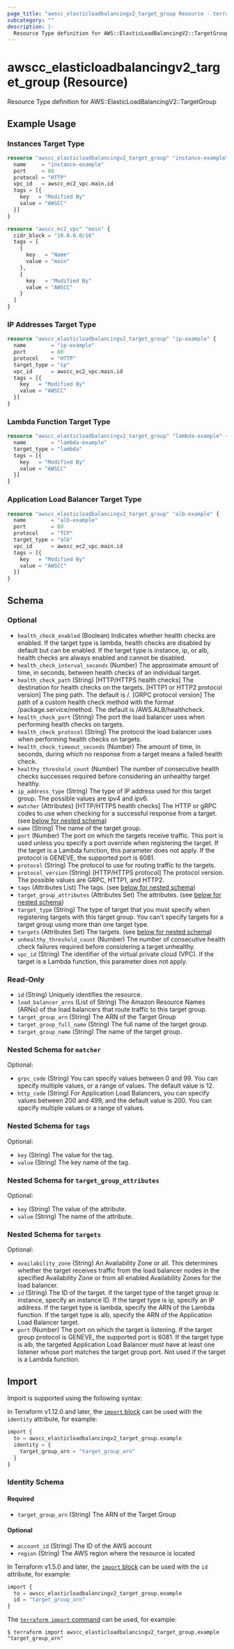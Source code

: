 ```yaml
---
page_title: "awscc_elasticloadbalancingv2_target_group Resource - terraform-provider-awscc"
subcategory: ""
description: |-
  Resource Type definition for AWS::ElasticLoadBalancingV2::TargetGroup
---
```


# awscc_elasticloadbalancingv2_target_group (Resource)

Resource Type definition for AWS::ElasticLoadBalancingV2::TargetGroup

## Example Usage

### Instances Target Type
```terraform
resource "awscc_elasticloadbalancingv2_target_group" "instance-example" {
  name     = "instance-example"
  port     = 80
  protocol = "HTTP"
  vpc_id   = awscc_ec2_vpc.main.id
  tags = [{
    key   = "Modified By"
    value = "AWSCC"
  }]
}

resource "awscc_ec2_vpc" "main" {
  cidr_block = "10.0.0.0/16"
  tags = [
    {
      key   = "Name"
      value = "main"
    },
    {
      key   = "Modified By"
      value = "AWSCC"
    }
  ]
}
```

### IP Addresses Target Type
```terraform
resource "awscc_elasticloadbalancingv2_target_group" "ip-example" {
  name        = "ip-example"
  port        = 80
  protocol    = "HTTP"
  target_type = "ip"
  vpc_id      = awscc_ec2_vpc.main.id
  tags = [{
    key   = "Modified By"
    value = "AWSCC"
  }]
}
```

### Lambda Function Target Type
```terraform
resource "awscc_elasticloadbalancingv2_target_group" "lambda-example" {
  name        = "lambda-example"
  target_type = "lambda"
  tags = [{
    key   = "Modified By"
    value = "AWSCC"
  }]
}
```

### Application Load Balancer Target Type
```terraform
resource "awscc_elasticloadbalancingv2_target_group" "alb-example" {
  name        = "alb-example"
  port        = 80
  protocol    = "TCP"
  target_type = "alb"
  vpc_id      = awscc_ec2_vpc.main.id
  tags = [{
    key   = "Modified By"
    value = "AWSCC"
  }]
}
```

<!-- schema generated by tfplugindocs -->
## Schema

### Optional

- `health_check_enabled` (Boolean) Indicates whether health checks are enabled. If the target type is lambda, health checks are disabled by default but can be enabled. If the target type is instance, ip, or alb, health checks are always enabled and cannot be disabled.
- `health_check_interval_seconds` (Number) The approximate amount of time, in seconds, between health checks of an individual target.
- `health_check_path` (String) [HTTP/HTTPS health checks] The destination for health checks on the targets. [HTTP1 or HTTP2 protocol version] The ping path. The default is /. [GRPC protocol version] The path of a custom health check method with the format /package.service/method. The default is /AWS.ALB/healthcheck.
- `health_check_port` (String) The port the load balancer uses when performing health checks on targets.
- `health_check_protocol` (String) The protocol the load balancer uses when performing health checks on targets.
- `health_check_timeout_seconds` (Number) The amount of time, in seconds, during which no response from a target means a failed health check.
- `healthy_threshold_count` (Number) The number of consecutive health checks successes required before considering an unhealthy target healthy.
- `ip_address_type` (String) The type of IP address used for this target group. The possible values are ipv4 and ipv6.
- `matcher` (Attributes) [HTTP/HTTPS health checks] The HTTP or gRPC codes to use when checking for a successful response from a target. (see [below for nested schema](#nestedatt--matcher))
- `name` (String) The name of the target group.
- `port` (Number) The port on which the targets receive traffic. This port is used unless you specify a port override when registering the target. If the target is a Lambda function, this parameter does not apply. If the protocol is GENEVE, the supported port is 6081.
- `protocol` (String) The protocol to use for routing traffic to the targets.
- `protocol_version` (String) [HTTP/HTTPS protocol] The protocol version. The possible values are GRPC, HTTP1, and HTTP2.
- `tags` (Attributes List) The tags. (see [below for nested schema](#nestedatt--tags))
- `target_group_attributes` (Attributes Set) The attributes. (see [below for nested schema](#nestedatt--target_group_attributes))
- `target_type` (String) The type of target that you must specify when registering targets with this target group. You can't specify targets for a target group using more than one target type.
- `targets` (Attributes Set) The targets. (see [below for nested schema](#nestedatt--targets))
- `unhealthy_threshold_count` (Number) The number of consecutive health check failures required before considering a target unhealthy.
- `vpc_id` (String) The identifier of the virtual private cloud (VPC). If the target is a Lambda function, this parameter does not apply.

### Read-Only

- `id` (String) Uniquely identifies the resource.
- `load_balancer_arns` (List of String) The Amazon Resource Names (ARNs) of the load balancers that route traffic to this target group.
- `target_group_arn` (String) The ARN of the Target Group
- `target_group_full_name` (String) The full name of the target group.
- `target_group_name` (String) The name of the target group.

<a id="nestedatt--matcher"></a>
### Nested Schema for `matcher`

Optional:

- `grpc_code` (String) You can specify values between 0 and 99. You can specify multiple values, or a range of values. The default value is 12.
- `http_code` (String) For Application Load Balancers, you can specify values between 200 and 499, and the default value is 200. You can specify multiple values or a range of values.


<a id="nestedatt--tags"></a>
### Nested Schema for `tags`

Optional:

- `key` (String) The value for the tag.
- `value` (String) The key name of the tag.


<a id="nestedatt--target_group_attributes"></a>
### Nested Schema for `target_group_attributes`

Optional:

- `key` (String) The value of the attribute.
- `value` (String) The name of the attribute.


<a id="nestedatt--targets"></a>
### Nested Schema for `targets`

Optional:

- `availability_zone` (String) An Availability Zone or all. This determines whether the target receives traffic from the load balancer nodes in the specified Availability Zone or from all enabled Availability Zones for the load balancer.
- `id` (String) The ID of the target. If the target type of the target group is instance, specify an instance ID. If the target type is ip, specify an IP address. If the target type is lambda, specify the ARN of the Lambda function. If the target type is alb, specify the ARN of the Application Load Balancer target.
- `port` (Number) The port on which the target is listening. If the target group protocol is GENEVE, the supported port is 6081. If the target type is alb, the targeted Application Load Balancer must have at least one listener whose port matches the target group port. Not used if the target is a Lambda function.

## Import

Import is supported using the following syntax:

In Terraform v1.12.0 and later, the [`import` block](https://developer.hashicorp.com/terraform/language/import) can be used with the `identity` attribute, for example:

```terraform
import {
  to = awscc_elasticloadbalancingv2_target_group.example
  identity = {
    target_group_arn = "target_group_arn"
  }
}
```

<!-- schema generated by tfplugindocs -->
### Identity Schema

#### Required

- `target_group_arn` (String) The ARN of the Target Group

#### Optional

- `account_id` (String) The ID of the AWS account
- `region` (String) The AWS region where the resource is located

In Terraform v1.5.0 and later, the [`import` block](https://developer.hashicorp.com/terraform/language/import) can be used with the `id` attribute, for example:

```terraform
import {
  to = awscc_elasticloadbalancingv2_target_group.example
  id = "target_group_arn"
}
```

The [`terraform import` command](https://developer.hashicorp.com/terraform/cli/commands/import) can be used, for example:

```shell
$ terraform import awscc_elasticloadbalancingv2_target_group.example "target_group_arn"
```